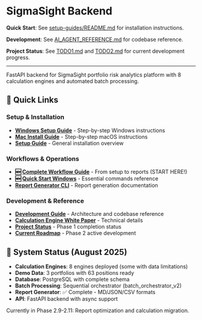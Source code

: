 # SigmaSight Backend

**Quick Start**: See [setup-guides/README.md](setup-guides/README.md) for installation instructions.

**Development**: See [AI_AGENT_REFERENCE.md](AI_AGENT_REFERENCE.md) for codebase reference.

**Project Status**: See [TODO1.md](TODO1.md) and [TODO2.md](TODO2.md) for current development progress.

---

FastAPI backend for SigmaSight portfolio risk analytics platform with 8 calculation engines and automated batch processing.

## 🚀 Quick Links

### Setup & Installation
- **[Windows Setup Guide](setup-guides/WINDOWS_SETUP_GUIDE.md)** - Step-by-step Windows instructions
- **[Mac Install Guide](setup-guides/MAC_INSTALL_GUIDE.md)** - Step-by-step macOS instructions
- **[Setup Guide](setup-guides/README.md)** - General installation overview

### Workflows & Operations
- **🆕 [Complete Workflow Guide](COMPLETE_WORKFLOW_GUIDE.md)** - From setup to reports (START HERE!)
- **🆕 [Quick Start Windows](QUICK_START_WINDOWS.md)** - Essential commands reference
- **[Report Generator CLI](docs/PORTFOLIO_REPORT_CLI.md)** - Report generation documentation

### Development & Reference
- **[Development Guide](AI_AGENT_REFERENCE.md)** - Architecture and codebase reference
- **[Calculation Engine White Paper](_docs/generated/Calculation_Engine_White_Paper.md)** - Technical details
- **[Project Status](TODO1.md)** - Phase 1 completion status
- **[Current Roadmap](TODO2.md)** - Phase 2 active development

## 🎯 System Status (August 2025)

- **Calculation Engines**: 8 engines deployed (some with data limitations)
- **Demo Data**: 3 portfolios with 63 positions ready
- **Database**: PostgreSQL with complete schema
- **Batch Processing**: Sequential orchestrator (batch_orchestrator_v2)
- **Report Generator**: ✅ Complete - MD/JSON/CSV formats
- **API**: FastAPI backend with async support

Currently in Phase 2.9-2.11: Report optimization and calculation migration.